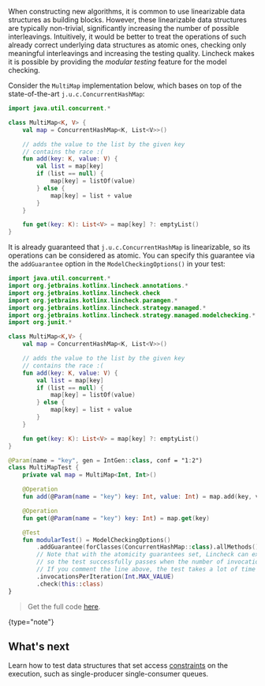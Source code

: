 [//]: # (title: Modular testing)

When constructing new algorithms, it is common to use linearizable data structures as building blocks.
However, these linearizable data structures are typically non-trivial, significantly increasing
the number of possible interleavings. Intuitively, it would be better to treat the operations of
such already correct underlying data structures as atomic ones, checking only meaningful interleavings
and increasing the testing quality. Lincheck makes it is possible by providing the *modular testing* feature
for the model checking.

Consider the `MultiMap` implementation below, 
which bases on top of the state-of-the-art `j.u.c.ConcurrentHashMap`:

```kotlin
import java.util.concurrent.*

class MultiMap<K, V> {
    val map = ConcurrentHashMap<K, List<V>>()

    // adds the value to the list by the given key
    // contains the race :(
    fun add(key: K, value: V) {
        val list = map[key]
        if (list == null) {
            map[key] = listOf(value)
        } else {
            map[key] = list + value
        }
    }

    fun get(key: K): List<V> = map[key] ?: emptyList()
}
```

It is already guaranteed that `j.u.c.ConcurrentHashMap` is linearizable, so its operations can be considered as atomic. 
You can specify this guarantee via the `addGuarantee` option in the `ModelCheckingOptions()` in your test:

```kotlin
import java.util.concurrent.*
import org.jetbrains.kotlinx.lincheck.annotations.*
import org.jetbrains.kotlinx.lincheck.check
import org.jetbrains.kotlinx.lincheck.paramgen.*
import org.jetbrains.kotlinx.lincheck.strategy.managed.*
import org.jetbrains.kotlinx.lincheck.strategy.managed.modelchecking.*
import org.junit.*

class MultiMap<K,V> {
    val map = ConcurrentHashMap<K, List<V>>()

    // adds the value to the list by the given key
    // contains the race :(
    fun add(key: K, value: V) {
        val list = map[key]
        if (list == null) {
            map[key] = listOf(value)
        } else {
            map[key] = list + value
        }
    }

    fun get(key: K): List<V> = map[key] ?: emptyList()
}

@Param(name = "key", gen = IntGen::class, conf = "1:2")
class MultiMapTest {
    private val map = MultiMap<Int, Int>()

    @Operation
    fun add(@Param(name = "key") key: Int, value: Int) = map.add(key, value)

    @Operation
    fun get(@Param(name = "key") key: Int) = map.get(key)

    @Test
    fun modularTest() = ModelCheckingOptions()
        .addGuarantee(forClasses(ConcurrentHashMap::class).allMethods().treatAsAtomic())
        // Note that with the atomicity guarantees set, Lincheck can examine all possible interleavings,
        // so the test successfully passes when the number of invocations is set to `Int.MAX_VALUE`
        // If you comment the line above, the test takes a lot of time and likely fails with `OutOfMemoryError`.
        .invocationsPerIteration(Int.MAX_VALUE)
        .check(this::class)
}
```

> Get the full code [here](https://github.com/Kotlin/kotlinx-lincheck/blob/guide/src/jvm/test/org/jetbrains/kotlinx/lincheck/test/guide/MultiMapTest.kt).
>
{type="note"}

## What's next

Learn how to test data structures that set access [constraints](constraints.md) on the execution, 
such as single-producer single-consumer queues.
